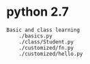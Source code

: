 # python 2.7
	Basic and class learning
		./basics.py
		./class/Student.py
		./customized/fn.py
		./customized/hello.py